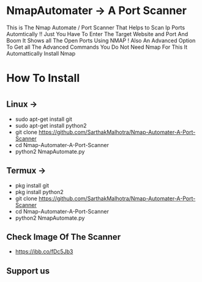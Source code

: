 # NmapAutomater -> A Port Scanner
This is The Nmap Automate / Port Scanner That Helps to Scan Ip Ports Automtically !! Just You Have To Enter The Target Website and Port And Boom It Shows all The Open 
Ports Using NMAP ! Also An Advanced Option To Get all The Advanced Commands You Do Not Need Nmap For This It Automattically Install Nmap 
# How To Install
#
## Linux ->
* sudo apt-get install git 
* sudo apt-get install python2
* git clone https://github.com/SarthakMalhotra/Nmap-Automater-A-Port-Scanner
* cd Nmap-Automater-A-Port-Scanner
* python2 NmapAutomate.py

## Termux ->
* pkg install git 
* pkg install python2
* git clone https://github.com/SarthakMalhotra/Nmap-Automater-A-Port-Scanner
* cd Nmap-Automater-A-Port-Scanner
* python2 NmapAutomate.py

## Check Image Of The Scanner

* https://ibb.co/fDc5Jb3

## Support us
